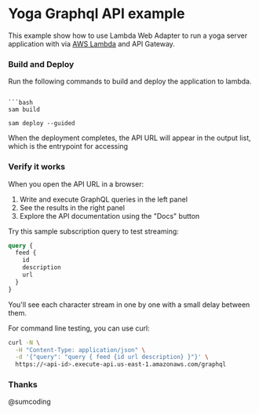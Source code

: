# Yoga Graphql API example

This example show how to use Lambda Web Adapter to run a yoga server application with via [AWS Lambda](https://aws.amazon.com/lambda) and API Gateway.

### Build and Deploy

Run the following commands to build and deploy the application to lambda. 
```

```bash
sam build

sam deploy --guided
```
When the deployment completes, the API URL will appear in the output list, which is the entrypoint for accessing

### Verify it works

When you open the API URL in a browser:

1. Write and execute GraphQL queries in the left panel
2. See the results in the right panel
3. Explore the API documentation using the "Docs" button

Try this sample subscription query to test streaming:

```graphql
query {
  feed {
    id
    description
    url
  }
}
```

You'll see each character stream in one by one with a small delay between them.

For command line testing, you can use curl:

```bash
curl -N \
  -H "Content-Type: application/json" \
  -d '{"query": "query { feed {id url description} }"}' \
  https://<api-id>.execute-api.us-east-1.amazonaws.com/graphql
```

### Thanks 

@sumcoding
